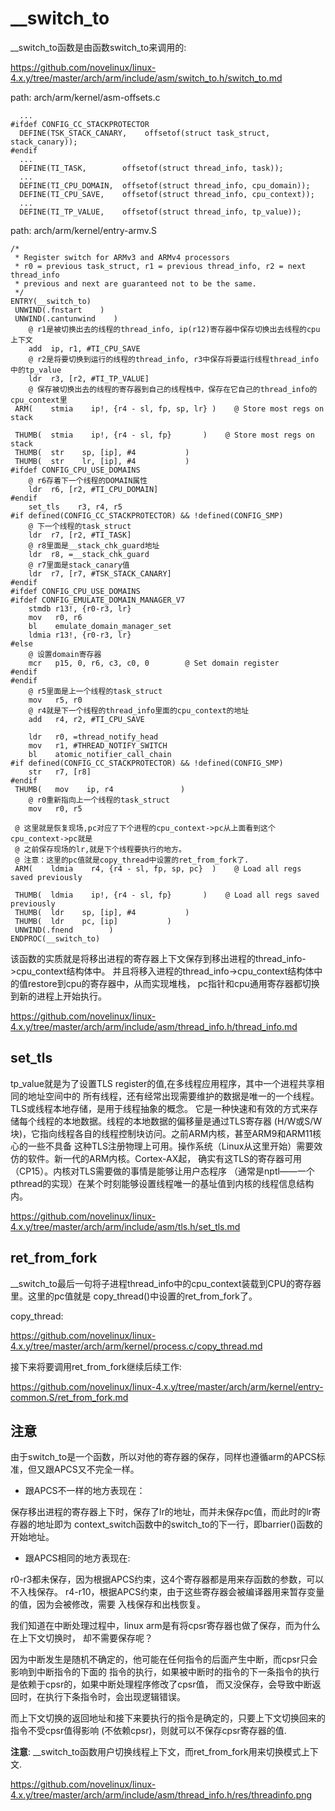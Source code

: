 __switch_to
========================================

__switch_to函数是由函数switch_to来调用的:

https://github.com/novelinux/linux-4.x.y/tree/master/arch/arm/include/asm/switch_to.h/switch_to.md

path: arch/arm/kernel/asm-offsets.c
```
  ...
#ifdef CONFIG_CC_STACKPROTECTOR
  DEFINE(TSK_STACK_CANARY,    offsetof(struct task_struct, stack_canary));
#endif
  ...
  DEFINE(TI_TASK,        offsetof(struct thread_info, task));
  ...
  DEFINE(TI_CPU_DOMAIN,  offsetof(struct thread_info, cpu_domain));
  DEFINE(TI_CPU_SAVE,    offsetof(struct thread_info, cpu_context));
  ...
  DEFINE(TI_TP_VALUE,    offsetof(struct thread_info, tp_value));
```

path: arch/arm/kernel/entry-armv.S
```
/*
 * Register switch for ARMv3 and ARMv4 processors
 * r0 = previous task_struct, r1 = previous thread_info, r2 = next thread_info
 * previous and next are guaranteed not to be the same.
 */
ENTRY(__switch_to)
 UNWIND(.fnstart    )
 UNWIND(.cantunwind    )
    @ r1是被切换出去的线程的thread_info, ip(r12)寄存器中保存切换出去线程的cpu上下文
    add  ip, r1, #TI_CPU_SAVE
    @ r2是将要切换到运行的线程的thread_info, r3中保存将要运行线程thread_info中的tp_value
    ldr  r3, [r2, #TI_TP_VALUE]
    @ 保存被切换出去的线程的寄存器到自己的线程栈中，保存在它自己的thread_info的cpu_context里
 ARM(    stmia    ip!, {r4 - sl, fp, sp, lr} )    @ Store most regs on stack

 THUMB(  stmia    ip!, {r4 - sl, fp}       )    @ Store most regs on stack
 THUMB(  str    sp, [ip], #4           )
 THUMB(  str    lr, [ip], #4           )
#ifdef CONFIG_CPU_USE_DOMAINS
    @ r6存着下一个线程的DOMAIN属性
    ldr  r6, [r2, #TI_CPU_DOMAIN]
#endif
    set_tls    r3, r4, r5
#if defined(CONFIG_CC_STACKPROTECTOR) && !defined(CONFIG_SMP)
    @ 下一个线程的task_struct
    ldr  r7, [r2, #TI_TASK]
    @ r8里面是__stack_chk_guard地址
    ldr  r8, =__stack_chk_guard
    @ r7里面是stack_canary值
    ldr  r7, [r7, #TSK_STACK_CANARY]
#endif
#ifdef CONFIG_CPU_USE_DOMAINS
#ifdef CONFIG_EMULATE_DOMAIN_MANAGER_V7
    stmdb r13!, {r0-r3, lr}
    mov   r0, r6
    bl    emulate_domain_manager_set
    ldmia r13!, {r0-r3, lr}
#else
    @ 设置domain寄存器
    mcr   p15, 0, r6, c3, c0, 0        @ Set domain register
#endif
#endif
    @ r5里面是上一个线程的task_struct
    mov   r5, r0
    @ r4就是下一个线程的thread_info里面的cpu_context的地址
    add   r4, r2, #TI_CPU_SAVE

    ldr   r0, =thread_notify_head
    mov   r1, #THREAD_NOTIFY_SWITCH
    bl    atomic_notifier_call_chain
#if defined(CONFIG_CC_STACKPROTECTOR) && !defined(CONFIG_SMP)
    str   r7, [r8]
#endif
 THUMB(   mov    ip, r4               )
    @ r0重新指向上一个线程的task_struct
    mov   r0, r5

 @ 这里就是恢复现场,pc对应了下个进程的cpu_context->pc从上面看到这个cpu_context->pc就是
 @ 之前保存现场的lr,就是下个线程要执行的地方。
 @ 注意：这里的pc值就是copy_thread中设置的ret_from_fork了.
 ARM(    ldmia    r4, {r4 - sl, fp, sp, pc}  )    @ Load all regs saved previously

 THUMB(  ldmia    ip!, {r4 - sl, fp}       )    @ Load all regs saved previously
 THUMB(  ldr    sp, [ip], #4           )
 THUMB(  ldr    pc, [ip]           )
 UNWIND(.fnend        )
ENDPROC(__switch_to)
```

该函数的实质就是将移出进程的寄存器上下文保存到移出进程的thread_info->cpu_context结构体中。
并且将移入进程的thread_info->cpu_context结构体中的值restore到cpu的寄存器中，从而实现堆栈，
pc指针和cpu通用寄存器都切换到新的进程上开始执行。

https://github.com/novelinux/linux-4.x.y/tree/master/arch/arm/include/asm/thread_info.h/thread_info.md

set_tls
----------------------------------------

tp_value就是为了设置TLS register的值,在多线程应用程序，其中一个进程共享相同的地址空间中的
所有线程，还有经常出现需要维护的数据是唯一的一个线程。TLS或线程本地存储，是用于线程抽象的概念。
它是一种快速和有效的方式来存储每个线程的本地数据。线程的本地数据的偏移量是通过TLS寄存器
(H/W或S/W块)，它指向线程各自的线程控制块访问。之前ARM内核，甚至ARM9和ARM11核心的一些不具备
这种TLS注册物理上可用。操作系统（Linux从这里开始）需要效仿的软件。新一代的ARM内核。Cortex-AX起，
确实有这TLS的寄存器可用（CP15）。内核对TLS需要做的事情是能够让用户态程序
（通常是nptl——一个pthread的实现）在某个时刻能够设置线程唯一的基址值到内核的线程信息结构内。

https://github.com/novelinux/linux-4.x.y/tree/master/arch/arm/include/asm/tls.h/set_tls.md

ret_from_fork
----------------------------------------

__switch_to最后一句将子进程thread_info中的cpu_context装载到CPU的寄存器里。这里的pc值就是
copy_thread()中设置的ret_from_fork了。

copy_thread:

https://github.com/novelinux/linux-4.x.y/tree/master/arch/arm/kernel/process.c/copy_thread.md

接下来将要调用ret_from_fork继续后续工作:

https://github.com/novelinux/linux-4.x.y/tree/master/arch/arm/kernel/entry-common.S/ret_from_fork.md

注意
----------------------------------------

由于switch_to是一个函数，所以对他的寄存器的保存，同样也遵循arm的APCS标准，但又跟APCS又不完全一样。

* 跟APCS不一样的地方表现在：

保存移出进程的寄存器上下时，保存了lr的地址，而并未保存pc值，而此时的lr寄存器的地址即为
context_switch函数中的switch_to的下一行，即barrier()函数的开始地址。

* 跟APCS相同的地方表现在:

r0-r3都未保存，因为根据APCS约束，这4个寄存器都是用来存函数的参数，可以不入栈保存。
r4-r10，根据APCS约束，由于这些寄存器会被编译器用来暂存变量的值，因为会被修改，需要
入栈保存和出栈恢复。

我们知道在中断处理过程中，linux arm是有将cpsr寄存器也做了保存，而为什么在上下文切换时，
却不需要保存呢？

因为中断发生是随机不确定的，他可能在任何指令的后面产生中断，而cpsr只会影响到中断指令的下面的
指令的执行，如果被中断时的指令的下一条指令的执行是依赖于cpsr的，如果中断处理程序修改了cpsr值，
而又没保存，会导致中断返回时，在执行下条指令时，会出现逻辑错误。

而上下文切换的返回地址和接下来要执行的指令是确定的，只要上下文切换回来的指令不受cpsr值得影响
(不依赖cpsr)，则就可以不保存cpsr寄存器的值.

**注意**: __switch_to函数用户切换线程上下文，而ret_from_fork用来切换模式上下文.

https://github.com/novelinux/linux-4.x.y/tree/master/arch/arm/include/asm/thread_info.h/res/threadinfo.png